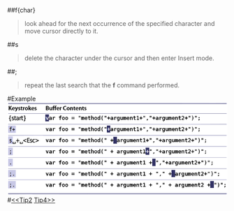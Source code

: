 ##f{char}     
>look ahead for the next occurrence of the specified character and move cursor directly to it.  
  
##s     
>delete the character under the cursor and then enter Insert mode.  
  
##;    
>repeat the last search that the **f** command performed.  
   
#Example  
![tip3](images/tip3.png)  
#[<<Tip2](tip2.md)    [Tip4>>](tip4.md)
